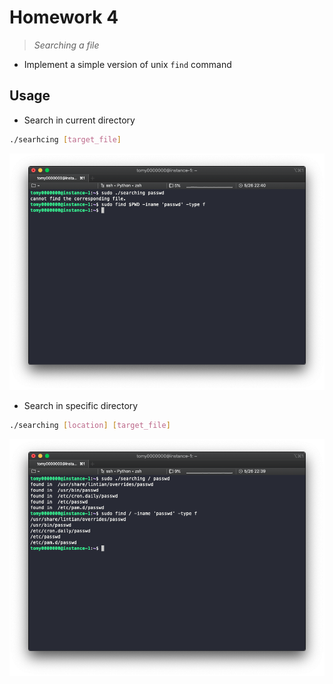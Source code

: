 # Homework 4

> *Searching a file*

* Implement a simple version of unix `find` command

## Usage

* Search in current directory

```bash
./searhcing [target_file]
```

![](arg_one.png)

* Search in specific directory

```bash
./searching [location] [target_file]
```

![](arg_two.png)